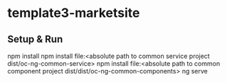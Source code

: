 # template3-marketsite

## Setup & Run
npm install
npm install file:<absolute path to common service project dist/oc-ng-common-service>
npm install file:<absolute path to common component project dist/dist/oc-ng-common-components>
ng serve

